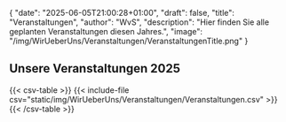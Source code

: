 {
    "date": "2025-06-05T21:00:28+01:00",
    "draft": false,
    "title": "Veranstaltungen",
    "author": "WvS",
    "description": "Hier finden Sie alle geplanten Veranstaltungen diesen Jahres.",
    "image": "/img/WirUeberUns/Veranstaltungen/VeranstaltungenTitle.png"
}
## Unsere Veranstaltungen 2025
<div class="left-table"> 
{{< csv-table >}}
{{< include-file csv="static/img/WirUeberUns/Veranstaltungen/Veranstaltungen.csv" >}}
{{< /csv-table >}}
</div>  



